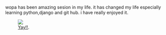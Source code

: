 wopa has been amazing sesion in my life.
it has changed my life especially learning python,django and git hub.
i have really enjoyed it.

<figure>
	<a href="http://wopaoutbox2.github.io/images/SAM_0330.JPG
"><img src="http://wopaoutbox2.github.io/images/SAM_0330.JPG
"></a>
	<figcaption><a href="http://wopaoutbox2.github.io/images/SAM_0330.JPG
" title="Liz WOPA">Yay!!</a>.</figcaption>
</figure>